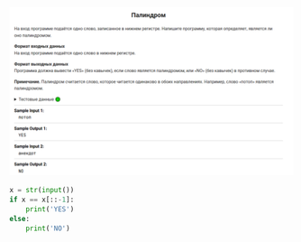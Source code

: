 ![alt text](image.png)

```python
x = str(input())
if x == x[::-1]:
    print('YES')
else:
    print('NO')
```